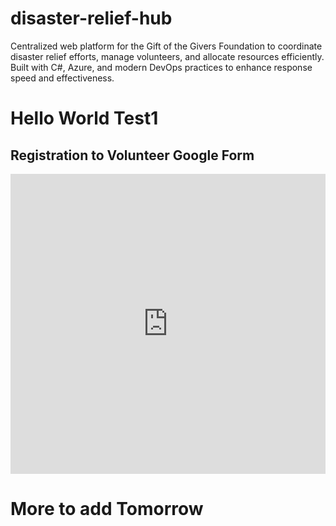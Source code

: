 # disaster-relief-hub
Centralized web platform for the Gift of the Givers Foundation to coordinate disaster relief efforts, manage volunteers, and allocate resources efficiently. Built with C#, Azure, and modern DevOps practices to enhance response speed and effectiveness.
# Hello World Test1

## Registration to Volunteer Google Form
<iframe width="640px" height="480px" src="https://forms.office.com/Pages/ResponsePage.aspx?id=RI8M4Wn0j0S8DdeBKI_wG0DWWXvIKEJKq5Fs4YE0bg1UNzBNTjlEN1o4SUdBMkU0N1ZaNks3WFRGTC4u&embed=true" frameborder="0" marginwidth="0" marginheight="0" style="border: none; max-width:100%; max-height:100vh" allowfullscreen webkitallowfullscreen mozallowfullscreen msallowfullscreen> </iframe>

# More to add Tomorrow